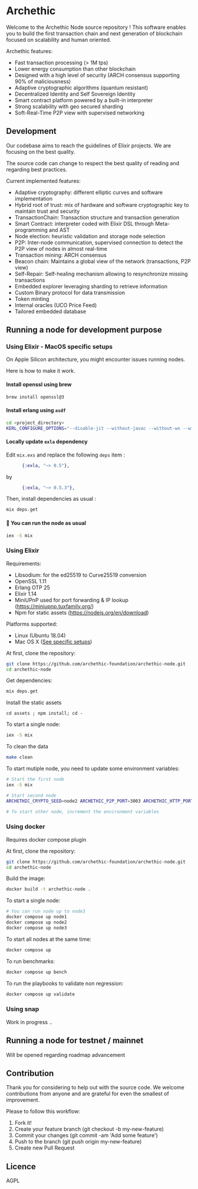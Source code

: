 # Archethic

Welcome to the Archethic Node source repository ! This software enables you to build the first transaction chain and next generation of blockchain focused on scalability and human oriented.

Archethic features:

- Fast transaction processing (> 1M tps)
- Lower energy consumption than other blockchain
- Designed with a high level of security (ARCH consensus supporting 90% of maliciousness)
- Adaptive cryptographic algorithms (quantum resistant)
- Decentralized Identity and Self Sovereign Identity
- Smart contract platform powered by a built-in interpreter
- Strong scalability with geo secured sharding
- Soft-Real-Time P2P view with supervised networking

## Development

Our codebase aims to reach the guidelines of Elixir projects.
We are focusing on the best quality.

The source code can change to respect the best quality of reading and regarding best practices.

Current implemented features:

- Adaptive cryptography: different elliptic curves and software implementation
- Hybrid root of trust: mix of hardware and software cryptographic key to maintain trust and security
- TransactionChain: Transaction structure and transaction generation
- Smart Contract: interpreter coded with Elixir DSL through Meta-programming and AST
- Node election: heuristic validation and storage node selection
- P2P: Inter-node communication, supervised connection to detect the P2P view of nodes in almost real-time
- Transaction mining: ARCH consensus
- Beacon chain: Maintains a global view of the network (transactions, P2P view)
- Self-Repair: Self-healing mechanism allowing to resynchronize missing transactions
- Embedded explorer leveraging sharding to retrieve information
- Custom Binary protocol for data transmission
- Token minting
- Internal oracles (UCO Price Feed)
- Tailored embedded database

## Running a node for development purpose

### Using Elixir - MacOS specific setups

On Apple Silicon architecture, you might encounter issues running nodes.

Here is how to make it work.

#### Install openssl using brew

```sh
brew install openssl@3
```

#### Install erlang using `asdf`

```sh
cd <project_directory>
KERL_CONFIGURE_OPTIONS="--disable-jit --without-javac --without-wx --with-ssl=$(brew --prefix openssl@3)" asdf install
```

#### Locally update `exla` dependency

Edit `mix.exs` and replace the following `deps` item :

```elixir
      {:exla, "~> 0.5"},
```

by

```elixir
      {:exla, "~> 0.5.3"},
```

Then, install dependencies as usual :

```sh
mix deps.get
```

#### 🎉 You can run the node as usual

```sh
iex -S mix
```

### Using Elixir

Requirements:

- Libsodium: for the ed25519 to Curve25519 conversion
- OpenSSL 1.11
- Erlang OTP 25
- Elixir 1.14
- MiniUPnP used for port forwarding & IP lookup (https://miniupnp.tuxfamily.org/)
- Npm for static assets (https://nodejs.org/en/download)

Platforms supported:

- Linux (Ubuntu 18.04)
- Mac OS X ([See specific setups](#using-elixir---macos-specific-setups))

At first, clone the repository:

```bash
git clone https://github.com/archethic-foundation/archethic-node.git
cd archethic-node
```

Get dependencies:

```bash
mix deps.get
```

Install the static assets

```
cd assets ; npm install; cd -
```

To start a single node:

```bash
iex -S mix
```

To clean the data

```bash
make clean
```

To start mutiple node, you need to update some environment variables:

```bash
# Start the first node
iex -S mix

# Start second node
ARCHETHIC_CRYPTO_SEED=node2 ARCHETHIC_P2P_PORT=3003 ARCHETHIC_HTTP_PORT=4001 ARCHETHIC_HTTPS_PORT=5001 iex -S mix

# To start other node, increment the environment variables
```

### Using docker

Requires docker compose plugin

At first, clone the repository:

```bash
git clone https://github.com/archethic-foundation/archethic-node.git
cd archethic-node
```

Build the image:

```bash
docker build -t archethic-node .
```

To start a single node:

```bash
# You can run node up to node3
docker compose up node1
docker compose up node2
docker compose up node3
```

To start all nodes at the same time:

```bash
docker compose up
```

To run benchmarks:

```bash
docker compose up bench
```

To run the playbooks to validate non regression:

```bash
docker compose up validate
```

### Using snap

Work in progress ..

## Running a node for testnet / mainnet

Will be opened regarding roadmap advancement

## Contribution

Thank you for considering to help out with the source code.
We welcome contributions from anyone and are grateful for even the smallest of improvement.

Please to follow this workflow:

1. Fork it!
2. Create your feature branch (git checkout -b my-new-feature)
3. Commit your changes (git commit -am 'Add some feature')
4. Push to the branch (git push origin my-new-feature)
5. Create new Pull Request

## Licence

AGPL
